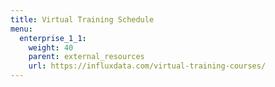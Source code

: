 ```yaml
---
title: Virtual Training Schedule
menu:
  enterprise_1_1:
    weight: 40
    parent: external_resources
    url: https://influxdata.com/virtual-training-courses/
---
```

